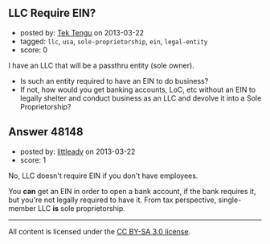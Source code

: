 ## LLC Require EIN?

- posted by: [Tek Tengu](https://stackexchange.com/users/-1/25581-tek-tengu) on 2013-03-22
- tagged: `llc`, `usa`, `sole-proprietorship`, `ein`, `legal-entity`
- score: 0

I have an LLC that will be a passthru entity (sole owner). 

 - Is such an entity required to have an EIN to do business? 
 - If not, how would you get banking accounts, LoC, etc without an EIN to legally shelter and conduct business as an LLC and devolve it into a Sole Proprietorship?


## Answer 48148

- posted by: [littleadv](https://stackexchange.com/users/-1/13808-littleadv) on 2013-03-22
- score: 1

No, LLC doesn't require EIN if you don't have employees.

You **can** get an EIN in order to open a bank account, if the bank requires it, but you're not legally required to have it. From tax perspective, single-member LLC **is** sole proprietorship.



---

All content is licensed under the [CC BY-SA 3.0 license](https://creativecommons.org/licenses/by-sa/3.0/).
